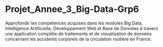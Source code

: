 # Projet_Annee_3_Big-Data-Grp6
Approfondir les compétences acquises dans les modules Big Data, Intelligence Artificielle, Développement Web et Base de Données à travers une application complète de traitements et de visualisation de données concernant les accidents corporels de la circulation routière en France.
